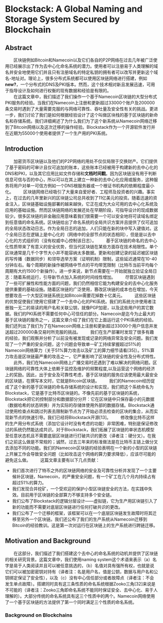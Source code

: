 # Blockstack: A Global Naming and Storage System Secured by Blockchain
## Abstract
&emsp;&emsp;区块链例如Bitcoin和Namecoin以及它们各自的P2P网络在过去几年被广泛使用已经展示出了作为去中心化命名系统的潜力。使用者可以注册易于人类理解的域名并安全地使用它们并且只有注册域名的特定私钥的拥有者可以改写并更新这个域名-地址对。理论上，很多分布式系统都可以使用区块链网络进行搭建，例如**new?**，一个分布式的DNS及PKI版本。然而，这个技术相对新且发展迅速，可用于指导设计及如何进行权衡的现有数据和经验是有限的。  
&emsp;&emsp;在这篇文章中，我们描述了我们操作一个基于Namecoin区块链的大型分布式PKI服务的经验。当我们在Namecoin上注册和更新超过33000个账户及200000条交易时遇到了大量需要克服的与网络可靠性、吞吐量及安全性有关的挑战。更进一步，我们讨论了我们是如何根据经验设计了这个叫做区块栈的基于区块链的新命名和存储系统。我们详细阐述了为什么我们为了这个新系统从Namecoin网络迁移到了Bitcoin网络以及这次迁移的操作经验。Blockstack作为一个开源软件发行并在近期为55000个使用者提供了一个生产用的PKI系统。
## Introduction
&emsp;&emsp;加密货币区块链以及他们的P2P网络的用处不仅仅局限于交换财产。它们提供了基于密码的可审计且仅可追加的账本，这些账本已经被用于构建新的去中心化的DNS和PKI，以及其它应用比如文件存储和**文档时间戳**。因为区块链没有用于判断信息可信与否的中心，所以可以在其上建立一种新的去中心化应用或服务，这种服务将用户对单一可信方例如一个DNS根服务器或一个根证书机构的依赖程度最小化。
&emsp;&emsp;区块链网络已经吸引了大量来自爱好者、工程师及投资者的兴趣。事实上，在过去的几年里新兴的区块链公司总共收到了11亿美元的投资。随着迅速的资金注入，区块链基础设施部署的越来越快，它正在成为大众可用的去中心化系统及应用的基础设施。然而区块链网络的发展还处在早期阶段，可指导设计的现成数据较少。很多区块链的非金融应用意味着我们很需要一个可以安全地将可读域名绑定到任意值的命名系统。区块链给出了命名系统的全局共识方案并且提供了仅可追加的全局状态改动日志。作为全局日志的追加，人们只能在新的块中写入键值对。这个全局日志在逻辑上是中心化的（网络中的全部节点的状态相同），但是是以去中心化的方式组织的（没有权威中心控制该日志）。
&emsp;&emsp;基于区块链的命名的去中心化性质带来了有意义的安全优势，但当代区块链在某些方面存在技术局限性。单个区块通常是几千个字节大小并不能容纳太多数据。更新和创建记录的延迟被区块链的写传播（数据同步）和领导选举方案（证明机制）限制，这些延迟通常在10-40分钟左右。每个周期的新操作被网络中节点的平均带宽限制（比特币当前平均每个周期有大约1500个新操作）。进一步来说，新节点需要在一开始就独立验证全局日志：随着系统运行，引导新节点加入系统的时间线性增加。
&emsp;&emsp;尽管区块链遇到了一些可扩展性和性能方面的问题，我们仍然相信它能为构建安全的去中心化服务提供重要的基础设施。随着区块链的广泛使用，篡改区块链的成本也在增加，今天想要攻击一个大型区块链系统比如Bitcoin需要花掉数十亿美元。
&emsp;&emsp;这些区块链的优势促使我们使用它搭建了一个去中心化的PKI系统。我们的系统允许使用者注册独一无二的易读的用户名和关联公钥，就像PGP加密，以及这些用户的其它数据。我们的PKI系统不需要任何中心可信任的部分。Namecoin是迄今为止最大的基于区块链的服务之一，这篇文章介绍了我们在它上面运行这个PKI系统的经验。我们还列出了我们为了在Namecoin网络上注册和更新超过33000个用户信息并发送超过200000条交易时所克服的挑战。
&emsp;&emsp;我们在生产部署时发现了很多有趣的经验，我们观察并分析了以前没有被发现或记录的网络异常及安全问题。我们发现了一个严重的安全问题，这个问题会导致单一矿工持续掌握超过51%的Namecoin网络算力（关于51%算力攻击以及矿工的算力细节请看[35]）。51%算力攻击是区块链最严重的攻击之一，它严重影响了区块链的安全性及分布式特性。
&emsp;&emsp;此外，我们在Namecoin网络上广播交易时还遇到了难以解决的网络问题。区块链网络的可靠性大体上依赖于监控及维护的频繁程度,以及运营这个网络的经济上的奖励。因此，出于安全及可靠性考虑，基于区块链的服务应该使用最大最安全的区块链，在撰写本文时，它就是Bitcoin区块链。
&emsp;&emsp;我们的Namecoin经历促成了这个新的基于区块链的命名存储系统的设计和实现，我们把这个系统命名为Blockstack，它是基于比特币区块链的。不像先前的基于区块链的系统，Blockstack把它的控制部分和数据部分分开：它在区块链中只保存最小的元数据（数据哈希的状态转换）并为实际的存储体使用外部的数据存储。Blockstack通过使用检查点和跳过列表去限制新节点为了开始必须去检查的区块的集合，从而实现新节点的快速引导。我们已经将Blockstack开源[13]。
&emsp;&emsp;修改像比特币这样的生产用分布式系统（添加它设计时没有考虑的功能）非常困难，特别是保证修改过的系统仍然能达成共识。对于Blockstack，我们拓展了区块链的单状态机模型至任意状态机且不需要底层区块链进行打破共识的更改（译者注：硬分叉）。在我们之前这么做是不常规的；诚然，过去三年来的标准做法是在比特币主链上做分叉去添加不同的功能。我们的Namecoin区块链的经验表明在一个新的小型的区块链上开展工作会导致安全问题（比如攻击这个网络的算力要求降低），应该尽可能的避免这么做。
&emsp;&emsp;这篇文章主要有以下几点贡献：
- 我们首次进行了特币之外的区块链网络的安全及可靠性分析并发现了一个主要候补区块链，Namecoin，的严重安全问题，有一个矿工在几个月内持续占有超过51%的算力。
- 我们发现合并挖矿，一个受欢迎的保护小型区块链安全的方法，在实践中失效。目前用于区块链的全部算力不够支持多个安全链。
- 我们公布了Blockstack的逻辑分层设计——虚拟链，它为生产用区块链引入了新的功能而不需要对底层区块链进行任何打破共识的更改。
- 我们公布了一个迁移的框架，该框架可以在一个底层区块链发生故障时将其迁移至另外一个区块链。我们还公布了我们的生产系统从Namecoin迁移到Bitcoin的经验教训。这是第一次对运行在区块链上的生产系统进行跨链迁移。
## Motivation and Background
&emsp;&emsp;在这部分，我们描述了我们搭建这个去中心的命名系统的动机并提供了区块链的相关研究背景。这篇文章中，我们使用naming system这个术语来表示（a）名字是易于人类阅读并且可以被任意挑选的，（b）名值对具有强所有权，也就是说它们可以被加密密钥对持有（译者注：名是用户名，值是公钥，数据与用户名和公钥绑定保证了安全性），以及（c）没有中心信任部分或者故障点（译者注：不会发生单点故障）。搭建同时具有这三条性质的命名系统根据Zooko三角[32]来说是不可能的（译者注：Zooko三角即命名系统不能同时保证安全、去中心化、易于人理解的）。大部分传统的命名系统具有这三个性质中的两个。Namecoin网络使用了一个基于区块链的方法提供了第一个同时满足三个性质的命名系统。
### Background on Blockchains
&emsp;&emsp;